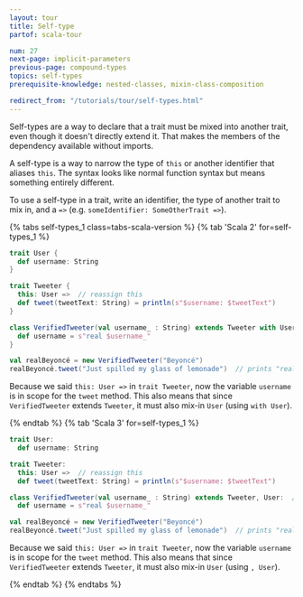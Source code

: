 ```yaml
---
layout: tour
title: Self-type
partof: scala-tour

num: 27
next-page: implicit-parameters
previous-page: compound-types
topics: self-types
prerequisite-knowledge: nested-classes, mixin-class-composition

redirect_from: "/tutorials/tour/self-types.html"
---
```

Self-types are a way to declare that a trait must be mixed into another trait, even though it doesn't directly extend it. That makes the members of the dependency available without imports.

A self-type is a way to narrow the type of `this` or another identifier that aliases `this`. The syntax looks like normal function syntax but means something entirely different.

To use a self-type in a trait, write an identifier, the type of another trait to mix in, and a `=>` (e.g. `someIdentifier: SomeOtherTrait =>`).

{% tabs self-types_1 class=tabs-scala-version %}
{% tab 'Scala 2' for=self-types_1 %}
```scala mdoc
trait User {
  def username: String
}

trait Tweeter {
  this: User =>  // reassign this
  def tweet(tweetText: String) = println(s"$username: $tweetText")
}

class VerifiedTweeter(val username_ : String) extends Tweeter with User {  // We mixin User because Tweeter required it
  def username = s"real $username_"
}

val realBeyoncé = new VerifiedTweeter("Beyoncé")
realBeyoncé.tweet("Just spilled my glass of lemonade")  // prints "real Beyoncé: Just spilled my glass of lemonade"
```
Because we said `this: User =>` in `trait Tweeter`, now the variable `username` is in scope for the `tweet` method. This also means that since `VerifiedTweeter` extends `Tweeter`, it must also mix-in `User` (using `with User`).

{% endtab %}
{% tab 'Scala 3' for=self-types_1 %}
```scala
trait User:
  def username: String

trait Tweeter:
  this: User =>  // reassign this
  def tweet(tweetText: String) = println(s"$username: $tweetText")

class VerifiedTweeter(val username_ : String) extends Tweeter, User:  // We mixin User because Tweeter required it
  def username = s"real $username_"

val realBeyoncé = new VerifiedTweeter("Beyoncé")
realBeyoncé.tweet("Just spilled my glass of lemonade")  // prints "real Beyoncé: Just spilled my glass of lemonade"
```
Because we said `this: User =>` in `trait Tweeter`, now the variable `username` is in scope for the `tweet` method. This also means that since `VerifiedTweeter` extends `Tweeter`, it must also mix-in `User` (using `, User`).

{% endtab %}
{% endtabs %}
